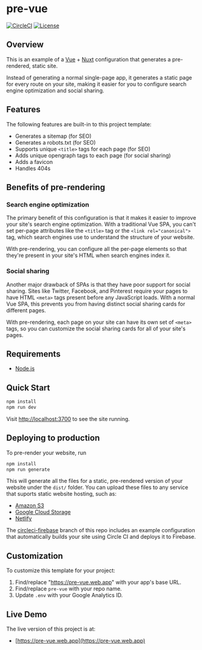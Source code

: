 # pre-vue

[![CircleCI](https://circleci.com/gh/mtlynch/pre-vue.svg?style=svg)](https://circleci.com/gh/mtlynch/pre-vue) [![License](http://img.shields.io/:license-mit-blue.svg?style=flat-square)](LICENSE)

## Overview

This is an example of a [Vue](https://vuejs.org) + [Nuxt](https://nuxtjs.org) configuration that generates a pre-rendered, static site.

Instead of generating a normal single-page app, it generates a static page for every route on your site, making it easier for you to configure search engine optimization and social sharing.

## Features

The following features are built-in to this project template:

- Generates a sitemap (for SEO)
- Generates a robots.txt (for SEO)
- Supports unique `<title>` tags for each page (for SEO)
- Adds unique opengraph tags to each page (for social sharing)
- Adds a favicon
- Handles 404s

## Benefits of pre-rendering

### Search engine optimization

The primary benefit of this configuration is that it makes it easier to improve your site's search engine optimization. With a traditional Vue SPA, you can't set per-page attributes like the `<title>` tag or the `<link rel="canonical">` tag, which search engines use to understand the structure of your website.

With pre-rendering, you can configure all the per-page elements so that they're present in your site's HTML when search engines index it.

### Social sharing

Another major drawback of SPAs is that they have poor support for social sharing. Sites like Twitter, Facebook, and Pinterest require your pages to have HTML `<meta>` tags present before any JavaScript loads. With a normal Vue SPA, this prevents you from having distinct social sharing cards for different pages.

With pre-rendering, each page on your site can have its own set of `<meta>` tags, so you can customize the social sharing cards for all of your site's pages.

## Requirements

- [Node.js](https://nodejs.org/en/download/)

## Quick Start

```bash
npm install
npm run dev
```

Visit [http://localhost:3700](http://localhost:3700) to see the site running.

## Deploying to production

To pre-render your website, run

```bash
npm install
npm run generate
```

This will generate all the files for a static, pre-rendered version of your website under the `dist/` folder. You can upload these files to any service that suports static website hosting, such as:

- [Amazon S3](https://docs.aws.amazon.com/AmazonS3/latest/dev/WebsiteHosting.html)
- [Google Cloud Storage](https://cloud.google.com/storage/docs/hosting-static-website)
- [Netlify](https://www.netlify.com/blog/2016/10/27/a-step-by-step-guide-deploying-a-static-site-or-single-page-app/)

The [circleci-firebase](https://github.com/mtlynch/pre-vue/tree/circleci-firebase) branch of this repo includes an example configuration that automatically builds your site using Circle CI and deploys it to Firebase.

## Customization

To customize this template for your project:

1. Find/replace "https://pre-vue.web.app" with your app's base URL.
1. Find/replace `pre-vue` with your repo name.
1. Update `.env` with your Google Analytics ID.

## Live Demo

The live version of this project is at:

- [https://pre-vue.web.app](https://pre-vue.web.app)
